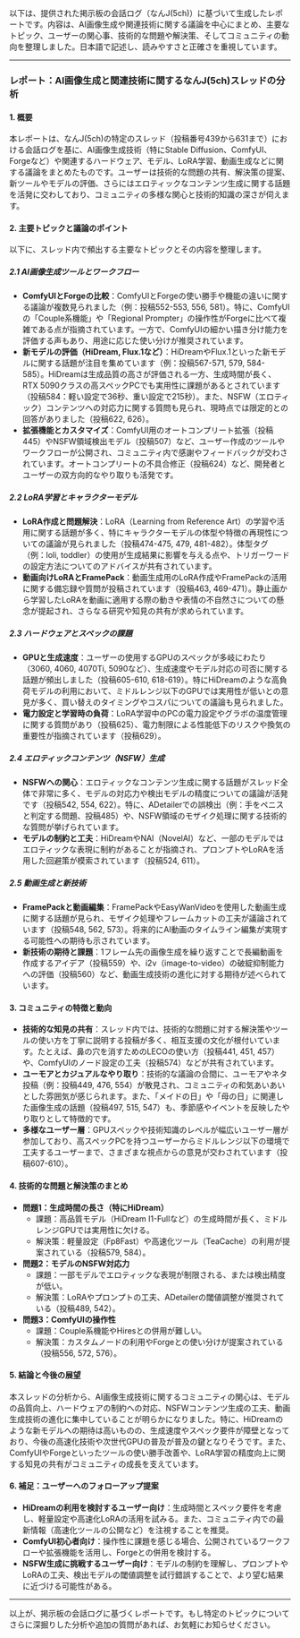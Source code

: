 以下は、提供された掲示板の会話ログ（なんJ(5ch)）に基づいて生成したレポートです。内容は、AI画像生成や関連技術に関する議論を中心にまとめ、主要なトピック、ユーザーの関心事、技術的な問題や解決策、そしてコミュニティの動向を整理しました。日本語で記述し、読みやすさと正確さを重視しています。

---

### **レポート：AI画像生成と関連技術に関するなんJ(5ch)スレッドの分析**

#### **1. 概要**
本レポートは、なんJ(5ch)の特定のスレッド（投稿番号439から631まで）における会話ログを基に、AI画像生成技術（特にStable Diffusion、ComfyUI、Forgeなど）や関連するハードウェア、モデル、LoRA学習、動画生成などに関する議論をまとめたものです。ユーザーは技術的な問題の共有、解決策の提案、新ツールやモデルの評価、さらにはエロティックなコンテンツ生成に関する話題を活発に交わしており、コミュニティの多様な関心と技術的知識の深さが伺えます。

#### **2. 主要トピックと議論のポイント**
以下に、スレッド内で頻出する主要なトピックとその内容を整理します。

##### **2.1 AI画像生成ツールとワークフロー**
- **ComfyUIとForgeの比較**：ComfyUIとForgeの使い勝手や機能の違いに関する議論が複数見られました（例：投稿552-553, 556, 581）。特に、ComfyUIの「Couple系機能」や「Regional Prompter」の操作性がForgeに比べて複雑である点が指摘されています。一方で、ComfyUIの細かい描き分け能力を評価する声もあり、用途に応じた使い分けが推奨されています。
- **新モデルの評価（HiDream, Flux.1など）**：HiDreamやFlux.1といった新モデルに関する話題が注目を集めています（例：投稿567-571, 579, 584-585）。HiDreamは生成品質の高さが評価される一方、生成時間が長く、RTX 5090クラスの高スペックPCでも実用性に課題があるとされています（投稿584：軽い設定で36秒、重い設定で215秒）。また、NSFW（エロティック）コンテンツへの対応力に関する質問も見られ、現時点では限定的との回答がありました（投稿622, 626）。
- **拡張機能とカスタマイズ**：ComfyUI用のオートコンプリート拡張（投稿445）やNSFW領域検出モデル（投稿507）など、ユーザー作成のツールやワークフローが公開され、コミュニティ内で感謝やフィードバックが交わされています。オートコンプリートの不具合修正（投稿624）など、開発者とユーザーの双方向的なやり取りも活発です。

##### **2.2 LoRA学習とキャラクターモデル**
- **LoRA作成と問題解決**：LoRA（Learning from Reference Art）の学習や活用に関する話題が多く、特にキャラクターモデルの体型や特徴の再現性についての議論が見られました（投稿474-475, 479, 481-482）。体型タグ（例：loli, toddler）の使用が生成結果に影響を与える点や、トリガーワードの設定方法についてのアドバイスが共有されています。
- **動画向けLoRAとFramePack**：動画生成用のLoRA作成やFramePackの活用に関する備忘録や質問が投稿されています（投稿463, 469-471）。静止画から学習したLoRAを動画に適用する際の動きや表情の不自然さについての懸念が提起され、さらなる研究や知見の共有が求められています。

##### **2.3 ハードウェアとスペックの課題**
- **GPUと生成速度**：ユーザーの使用するGPUのスペックが多岐にわたり（3060, 4060, 4070Ti, 5090など）、生成速度やモデル対応の可否に関する話題が頻出しました（投稿605-610, 618-619）。特にHiDreamのような高負荷モデルの利用において、ミドルレンジ以下のGPUでは実用性が低いとの意見が多く、買い替えのタイミングやコスパについての議論も見られました。
- **電力設定と学習時の負荷**：LoRA学習中のPCの電力設定やグラボの温度管理に関する質問があり（投稿625）、電力制限による性能低下のリスクや換気の重要性が指摘されています（投稿629）。

##### **2.4 エロティックコンテンツ（NSFW）生成**
- **NSFWへの関心**：エロティックなコンテンツ生成に関する話題がスレッド全体で非常に多く、モデルの対応力や検出モデルの精度についての議論が活発です（投稿542, 554, 622）。特に、ADetailerでの誤検出（例：手をペニスと判定する問題、投稿485）や、NSFW領域のモザイク処理に関する技術的な質問が挙げられています。
- **モデルの制約と工夫**：HiDreamやNAI（NovelAI）など、一部のモデルではエロティックな表現に制約があることが指摘され、プロンプトやLoRAを活用した回避策が模索されています（投稿524, 611）。

##### **2.5 動画生成と新技術**
- **FramePackと動画編集**：FramePackやEasyWanVideoを使用した動画生成に関する話題が見られ、モザイク処理やフレームカットの工夫が議論されています（投稿548, 562, 573）。将来的にAI動画のタイムライン編集が実現する可能性への期待も示されています。
- **新技術の期待と課題**：1フレーム先の画像生成を繰り返すことで長編動画を作成するアイデア（投稿559）や、i2v（image-to-video）の破綻抑制能力への評価（投稿560）など、動画生成技術の進化に対する期待が述べられています。

#### **3. コミュニティの特徴と動向**
- **技術的な知見の共有**：スレッド内では、技術的な問題に対する解決策やツールの使い方を丁寧に説明する投稿が多く、相互支援の文化が根付いています。たとえば、鼻の穴を消すためのLECOの使い方（投稿441, 451, 457）や、ComfyUIのノード設定の工夫（投稿574）などが共有されています。
- **ユーモアとカジュアルなやり取り**：技術的な議論の合間に、ユーモアやネタ投稿（例：投稿449, 476, 554）が散見され、コミュニティの和気あいあいとした雰囲気が感じられます。また、「メイドの日」や「母の日」に関連した画像生成の話題（投稿497, 515, 547）も、季節感やイベントを反映したやり取りとして特徴的です。
- **多様なユーザー層**：GPUスペックや技術知識のレベルが幅広いユーザー層が参加しており、高スペックPCを持つユーザーからミドルレンジ以下の環境で工夫するユーザーまで、さまざまな視点からの意見が交わされています（投稿607-610）。

#### **4. 技術的な問題と解決策のまとめ**
- **問題1：生成時間の長さ（特にHiDream）**
  - 課題：高品質モデル（HiDream I1-Fullなど）の生成時間が長く、ミドルレンジGPUでは実用性に欠ける。
  - 解決策：軽量設定（Fp8Fast）や高速化ツール（TeaCache）の利用が提案されている（投稿579, 584）。
- **問題2：モデルのNSFW対応力**
  - 課題：一部モデルでエロティックな表現が制限される、または検出精度が低い。
  - 解決策：LoRAやプロンプトの工夫、ADetailerの閾値調整が推奨されている（投稿489, 542）。
- **問題3：ComfyUIの操作性**
  - 課題：Couple系機能やHiresとの併用が難しい。
  - 解決策：カスタムノードの利用やForgeとの使い分けが提案されている（投稿556, 572, 576）。

#### **5. 結論と今後の展望**
本スレッドの分析から、AI画像生成技術に関するコミュニティの関心は、モデルの品質向上、ハードウェアの制約への対応、NSFWコンテンツ生成の工夫、動画生成技術の進化に集中していることが明らかになりました。特に、HiDreamのような新モデルへの期待は高いものの、生成速度やスペック要件が障壁となっており、今後の高速化技術や次世代GPUの普及が普及の鍵となりそうです。また、ComfyUIやForgeといったツールの使い勝手改善や、LoRA学習の精度向上に関する知見の共有がコミュニティの成長を支えています。

#### **6. 補足：ユーザーへのフォローアップ提案**
- **HiDreamの利用を検討するユーザー向け**：生成時間とスペック要件を考慮し、軽量設定や高速化LoRAの活用を試みる。また、コミュニティ内での最新情報（高速化ツールの公開など）を注視することを推奨。
- **ComfyUI初心者向け**：操作性に課題を感じる場合、公開されているワークフローや拡張機能を活用し、Forgeとの併用を検討する。
- **NSFW生成に挑戦するユーザー向け**：モデルの制約を理解し、プロンプトやLoRAの工夫、検出モデルの閾値調整を試行錯誤することで、より望む結果に近づける可能性がある。

---

以上が、掲示板の会話ログに基づくレポートです。もし特定のトピックについてさらに深掘りした分析や追加の質問があれば、お気軽にお知らせください。